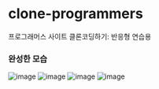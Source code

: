 # clone-programmers
 프로그래머스 사이트 클론코딩하기: 반응형 연습용

### 완성한 모습
![image](https://user-images.githubusercontent.com/40076944/131844898-48ccef93-fe2f-4d8d-86c3-2f9303eaa036.png)
![image](https://user-images.githubusercontent.com/40076944/131844746-3ae9c97a-9fe4-4bc9-bb59-6f6fa2245ec6.png)
![image](https://user-images.githubusercontent.com/40076944/131844795-2179c972-065f-4a05-85f2-bb338b1b1ff6.png)
![image](https://user-images.githubusercontent.com/40076944/131844814-8334238d-5a75-43dd-86b2-c89ab142147d.png)

